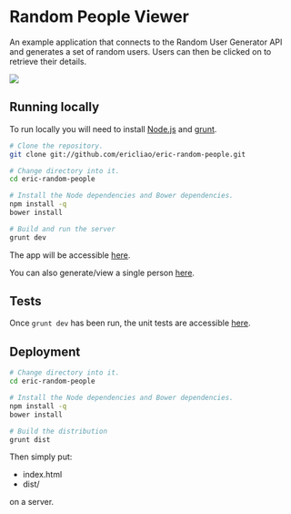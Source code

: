 Random People Viewer
======================

An example application that connects to the Random User Generator API
and generates a set of random users. Users can then be clicked on to
retrieve their details.

![](http://ericliao.github.io/eric-random-people/)

## Running locally ##

To run locally you will need to install [Node.js](http://nodejs.org) and
[grunt](http://github.com/gruntjs/grunt).

``` bash
# Clone the repository.
git clone git://github.com/ericliao/eric-random-people.git

# Change directory into it.
cd eric-random-people

# Install the Node dependencies and Bower dependencies.
npm install -q
bower install

# Build and run the server
grunt dev
```

The app will be accessible [here](http://localhost:9000/).

You can also generate/view a single person [here](http://localhost:9000/#person/{seed}).

## Tests ##

Once ```grunt dev``` has been run, the unit tests are accessible [here](http://localhost:9000/test/index.html).

## Deployment ##

``` bash
# Change directory into it.
cd eric-random-people

# Install the Node dependencies and Bower dependencies.
npm install -q
bower install

# Build the distribution
grunt dist
```
Then simply put:
* index.html
* dist/

on a server.